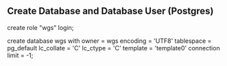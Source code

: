 ## Create Database and Database User (Postgres)
create role "wgs" login;

create database wgs with owner = wgs encoding = 'UTF8' tablespace = pg_default lc_collate = 'C' lc_ctype = 'C' template = 'template0' connection limit = -1;